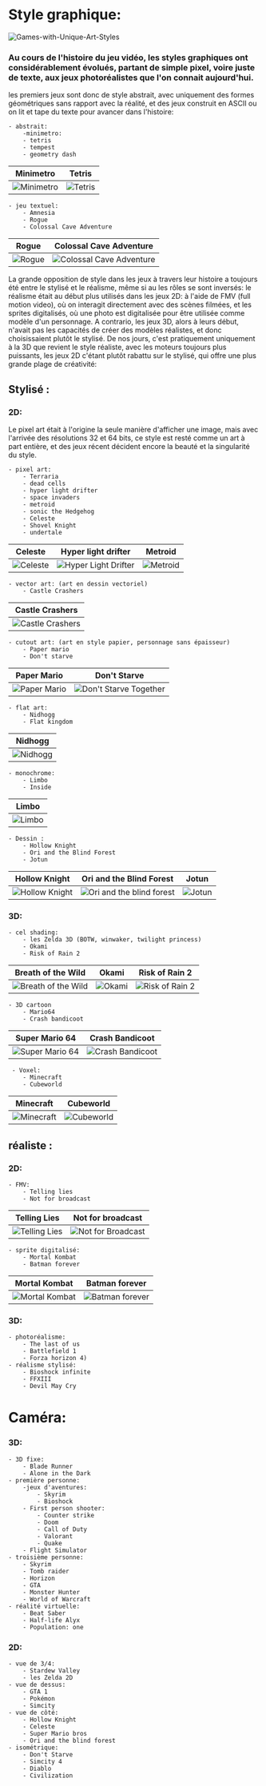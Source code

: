 # Style graphique:
![Games-with-Unique-Art-Styles](https://user-images.githubusercontent.com/35268109/97197703-3c660780-17ae-11eb-9798-6c2b1fd6c446.jpg)

### Au cours de l'histoire du jeu vidéo, les styles graphiques ont considérablement évolués, partant de simple pixel, voire juste de texte, aux jeux photoréalistes que l'on connait aujourd'hui.

les premiers jeux sont donc de style abstrait, avec uniquement des formes géométriques sans rapport avec la réalité, et des jeux construit en ASCII ou on lit et tape du texte pour avancer dans l'histoire:

    - abstrait:
        -minimetro:
        - tetris
        - tempest
        - geometry dash
 | Minimetro  | Tetris |
| ------------- | ------------- |
| ![Minimetro](https://user-images.githubusercontent.com/35268109/97198534-34f32e00-17af-11eb-821c-da9b054c8fb3.jpg "Minimetro")  | ![Tetris](https://user-images.githubusercontent.com/35268109/97201646-f8293600-17b2-11eb-8af0-e43cbca7cc0a.jpg " Tetris")
  


    - jeu textuel:
        - Amnesia
        - Rogue
        - Colossal Cave Adventure
| Rogue | Colossal Cave Adventure |
| ------------- | ------------- |
| ![Rogue](https://user-images.githubusercontent.com/35268109/97200237-3e7d9580-17b1-11eb-9ea8-7242c7b6c963.jpg " Rogue") | ![Colossal Cave Adventure](https://user-images.githubusercontent.com/35268109/97202225-9f0dd200-17b3-11eb-8466-8097e92e1b9d.jpg "Colossal Cave Adventure")
  



La grande opposition de style dans les jeux à travers leur histoire a toujours été entre le stylisé et le réalisme, même si au les rôles se sont inversés: le réalisme était au début plus utilisés dans les jeux 2D: à l'aide de FMV (full motion video), où on interagit directement avec des scènes filmées, et les sprites digitalisés, où une photo est digitalisée pour être utilisée comme modèle d'un personnage. A contrario, les jeux 3D, alors à leurs début, n'avait pas les capacités de créer des modèles réalistes, et donc choisissaient plutôt le stylisé. De nos jours, c'est pratiquement uniquement à la 3D que revient le style réaliste, avec les moteurs toujours plus puissants, les jeux 2D c'étant plutôt rabattu sur le stylisé, qui offre une plus grande plage de créativité:

## Stylisé :

### 2D:

Le pixel art était à l'origine la seule manière d'afficher une image, mais avec l'arrivée des résolutions 32 et 64 bits, ce style est resté comme un art à part entière, et des jeux récent décident encore la beauté et la singularité du style.

    - pixel art:
        - Terraria
        - dead cells
        - hyper light drifter
        - space invaders
        - metroid
        - sonic the Hedgehog
        - Celeste
        - Shovel Knight
        - undertale
        
|    Celeste    | Hyper light drifter |Metroid|
| ------------- | ------------------- |----------------|
| ![Celeste](https://user-images.githubusercontent.com/35268109/97200801-f57a1100-17b1-11eb-9b85-bf83b096b678.jpg "Celeste") |![Hyper Light Drifter](https://user-images.githubusercontent.com/35268109/97201015-3bcf7000-17b2-11eb-8216-53292d02fcaf.jpg "Hyper Light Drifter")|![Metroid](https://user-images.githubusercontent.com/35268109/97201814-2ad32e80-17b3-11eb-9f7a-7cc31af58321.jpg "Metroid")|


        
    - vector art: (art en dessin vectoriel)
        - Castle Crashers
|Castle Crashers|
|---------------|
|![Castle Crashers](https://user-images.githubusercontent.com/35268109/97202654-2fe4ad80-17b4-11eb-995e-5fa69a35bca2.jpg "Castle Crashers")|

    - cutout art: (art en style papier, personnage sans épaisseur)
        - Paper mario
        - Don't starve
| Paper Mario | Don't Starve |
| ----------- | ------------ |
|![Paper Mario](https://user-images.githubusercontent.com/35268109/97203134-b8634e00-17b4-11eb-8f64-f5707c189426.jpg "Paper Mario")|![Don't Starve Together](https://user-images.githubusercontent.com/35268109/97203471-23148980-17b5-11eb-97c6-f2460ad7ae65.jpg " Don't starve Together")|

    - flat art:
        - Nidhogg
        - Flat kingdom
|Nidhogg|
|-------|
|![Nidhogg](https://user-images.githubusercontent.com/35268109/97203769-90281f00-17b5-11eb-9a61-717f2d6b99f6.jpg "Nidhogg")|
 
    - monochrome:
        - Limbo
        - Inside
|Limbo|
|----|
|![Limbo](https://user-images.githubusercontent.com/35268109/97204008-d7161480-17b5-11eb-9e45-10f2a13abd71.jpg "Limbo")|
    
    - Dessin :
        - Hollow Knight
        - Ori and the Blind Forest
        - Jotun
   |Hollow Knight|Ori and the Blind Forest| Jotun |
   |-------------|------------------------|-------|
   |![Hollow Knight](https://user-images.githubusercontent.com/35268109/97205151-5e17bc80-17b7-11eb-81c1-8a4d9c556255.jpg "Hollow Knight")|![Ori and the blind forest](https://user-images.githubusercontent.com/35268109/97205347-a505b200-17b7-11eb-9ad0-67660f86a7ee.jpg "Ori and the blind Forest")|![Jotun](https://user-images.githubusercontent.com/35268109/97205756-28bf9e80-17b8-11eb-8382-9068e86ea20e.png "Jotun")|


        
### 3D:

    - cel shading:
        - les Zelda 3D (BOTW, winwaker, twilight princess)
        - Okami
        - Risk of Rain 2
| Breath of the Wild | Okami | Risk of Rain 2|
|--------------------|-------|---------------|
|![Breath of the Wild](https://user-images.githubusercontent.com/35268109/97206470-109c4f00-17b9-11eb-8ef8-35cae2d7cf22.png "Breath of the Wild")|![Okami](https://user-images.githubusercontent.com/35268109/97206633-45a8a180-17b9-11eb-9e93-34be5518fd3e.jpg "Okami")|![Risk of Rain 2](https://user-images.githubusercontent.com/35268109/97206782-7f79a800-17b9-11eb-8983-d9bc097a725b.png "Risk of Rain 2")|

        
    - 3D cartoon
        - Mario64
        - Crash bandicoot
| Super Mario 64 | Crash Bandicoot |
|----------------|-----------------|
|![Super Mario 64](https://user-images.githubusercontent.com/35268109/97207164-fa42c300-17b9-11eb-83ca-4997ef967d81.jpg "Super Mario 64")|![Crash Bandicoot](https://user-images.githubusercontent.com/35268109/97207282-20686300-17ba-11eb-9492-6644308d8a7b.jpg "Crash Bandicoot")|

  
     - Voxel:
        - Minecraft
        - Cubeworld
| Minecraft | Cubeworld|
|-----------|----------|
|![Minecraft](https://user-images.githubusercontent.com/35268109/97207498-63c2d180-17ba-11eb-9b27-a7e10c31d3c1.png "Minecraft")|![Cubeworld](https://user-images.githubusercontent.com/35268109/97207639-89e87180-17ba-11eb-9b46-aeaabc6cea05.jpg "Cubeworld")|


## réaliste :

### 2D:

    - FMV:
        - Telling lies
        - Not for broadcast
| Telling Lies | Not for broadcast |
|--------------|-------------------|
|![Telling Lies](https://user-images.githubusercontent.com/35268109/97208161-201c9780-17bb-11eb-99db-da3c163367dc.png "Telling Lies")|![Not for Broadcast](https://user-images.githubusercontent.com/35268109/97208339-4c381880-17bb-11eb-96dc-3164fba8c291.jpg "Not for Broadcast")|

        
    - sprite digitalisé:
        - Mortal Kombat
        - Batman forever
|Mortal Kombat | Batman forever |
|--------------|----------------|
|![Mortal Kombat](https://user-images.githubusercontent.com/35268109/97208536-830e2e80-17bb-11eb-8fc4-8059a006dd29.jpg "Mortal Kombat")|![Batman forever](https://user-images.githubusercontent.com/35268109/97208723-c072bc00-17bb-11eb-9147-af986db50a6c.png "Batman forever")|

### 3D:

    - photoréalisme:
        - The last of us
        - Battlefield 1
        - Forza horizon 4)
    - réalisme stylisé:
        - Bioshock infinite
        - FFXIII
        - Devil May Cry

# Caméra:

### 3D:

    - 3D fixe:
        - Blade Runner
        - Alone in the Dark
    - première personne:
        -jeux d'aventures:
            - Skyrim
            - Bioshock
        - First person shooter:
            - Counter strike
            - Doom
            - Call of Duty
            - Valorant
            - Quake
        - Flight Simulator
    - troisième personne:
        - Skyrim
        - Tomb raider
        - Horizon
        - GTA
        - Monster Hunter
        - World of Warcraft
    - réalité virtuelle:
        - Beat Saber
        - Half-life Alyx
        - Population: one

### 2D:

    - vue de 3/4:
        - Stardew Valley
        - les Zelda 2D
    - vue de dessus:
        - GTA 1
        - Pokémon
        - Simcity
    - vue de côté:
        - Hollow Knight
        - Celeste
        - Super Mario bros
        - Ori and the blind forest
    - isométrique:
        - Don't Starve
        - Simcity 4
        - Diablo
        - Civilization
